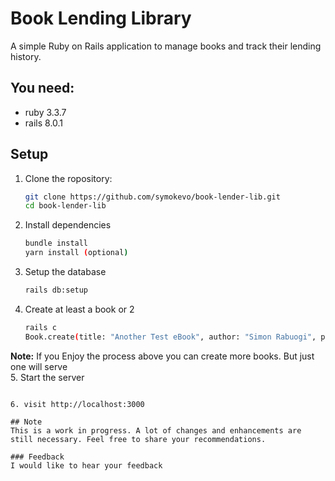 # Book Lending Library

A simple Ruby on Rails application to manage books and track their lending history.

## You need:
- ruby 3.3.7
- rails 8.0.1

## Setup 
1. Clone the ropository: 
   ```bash
   git clone https://github.com/symokevo/book-lender-lib.git
   cd book-lender-lib
2. Install dependencies
   ```bash
   bundle install 
   yarn install (optional)
3. Setup the database
   ```bash
   rails db:setup
4. Create at least a book or 2
   ```bash
   rails c
   Book.create(title: "Another Test eBook", author: "Simon Rabuogi", published_year: 2025, status: "available")
**Note:** If you Enjoy the process above you can create more books. But just one will serve </br>
5. Start the server
   ```rails server

6. visit http://localhost:3000

## Note
This is a work in progress. A lot of changes and enhancements are still necessary. Feel free to share your recommendations.

### Feedback
I would like to hear your feedback
